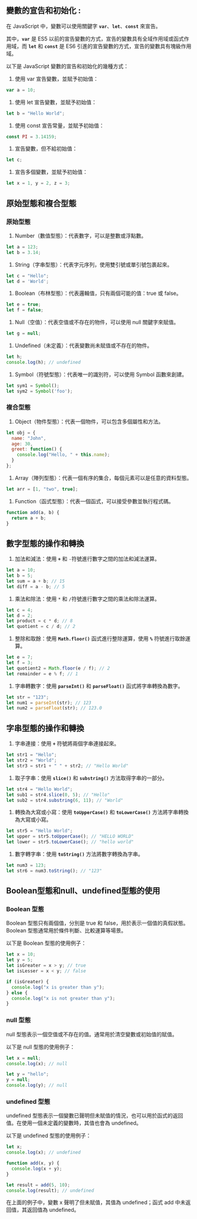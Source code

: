 ## **變數的宣告和初始化 :**

在 JavaScript 中，變數可以使用關鍵字 **`var`**、**`let`**、**`const`** 來宣告。

其中，**`var`** 是 ES5 以前的宣告變數的方式，宣告的變數具有全域作用域或函式作用域，而 **`let`** 和 **`const`** 是 ES6 引進的宣告變數的方式，宣告的變數具有塊級作用域。

以下是 JavaScript 變數的宣告和初始化的幾種方式：

1. 使用 var 宣告變數，並賦予初始值：

```jsx
var a = 10;
```

1. 使用 let 宣告變數，並賦予初始值：

```jsx
let b = "Hello World";
```

1. 使用 const 宣告常量，並賦予初始值：

```jsx
const PI = 3.14159;
```

1. 宣告變數，但不給初始值：

```jsx
let c;
```

1. 宣告多個變數，並賦予初始值：

```jsx
let x = 1, y = 2, z = 3;
```

## **原始型態和複合型態**

### **原始型態**

1. Number（數值型態）：代表數字，可以是整數或浮點數。

```jsx
let a = 123;
let b = 3.14;
```

1. String（字串型態）：代表字元序列，使用雙引號或單引號包裹起來。

```jsx
let c = "Hello";
let d = 'World';
```

1. Boolean（布林型態）：代表邏輯值，只有兩個可能的值：true 或 false。

```jsx
let e = true;
let f = false;
```

1. Null（空值）：代表空值或不存在的物件，可以使用 null 關鍵字來賦值。

```jsx
let g = null;
```

1. Undefined（未定義）：代表變數尚未賦值或不存在的物件。

```jsx
let h;
console.log(h); // undefined
```

1. Symbol（符號型態）：代表唯一的識別符，可以使用 Symbol 函數來創建。

```jsx
let sym1 = Symbol();
let sym2 = Symbol('foo');
```

### **複合型態**

1. Object（物件型態）：代表一個物件，可以包含多個屬性和方法。

```jsx
let obj = {
  name: "John",
  age: 30,
  greet: function() {
    console.log("Hello, " + this.name);
  }
};
```

1. Array（陣列型態）：代表一個有序的集合，每個元素可以是任意的資料型態。

```jsx
let arr = [1, "two", true];
```

1. Function（函式型態）：代表一個函式，可以接受參數並執行程式碼。

```jsx
function add(a, b) {
  return a + b;
}
```

## **數字型態的操作和轉換**

1. 加法和減法：使用 **`+`** 和 `-`符號進行數字之間的加法和減法運算。

```jsx
let a = 10;
let b = 5;
let sum = a + b; // 15
let diff = a - b; // 5
```

1. 乘法和除法：使用 `*` 和 `/`符號進行數字之間的乘法和除法運算。

```jsx
let c = 4;
let d = 2;
let product = c * d; // 8
let quotient = c / d; // 2
```

1. 整除和取餘：使用 **`Math.floor()`** 函式進行整除運算，使用 **`%`** 符號進行取餘運算。

```jsx
let e = 7;
let f = 3;
let quotient2 = Math.floor(e / f); // 2
let remainder = e % f; // 1
```

1. 字串轉數字：使用 **`parseInt()`** 和 **`parseFloat()`** 函式將字串轉換為數字。

```jsx
let str = "123";
let num1 = parseInt(str); // 123
let num2 = parseFloat(str); // 123.0
```

## **字串型態的操作和轉換**

1. 字串連接：使用 **`+`** 符號將兩個字串連接起來。

```jsx
let str1 = "Hello";
let str2 = "World";
let str3 = str1 + " " + str2; // "Hello World"
```

1. 取子字串：使用 **`slice()`** 和 **`substring()`** 方法取得字串的一部分。

```jsx
let str4 = "Hello World";
let sub1 = str4.slice(0, 5); // "Hello"
let sub2 = str4.substring(6, 11); // "World"
```

1. 轉換為大寫或小寫：使用 **`toUpperCase()`** 和 **`toLowerCase()`** 方法將字串轉換為大寫或小寫。

```jsx
let str5 = "Hello World";
let upper = str5.toUpperCase(); // "HELLO WORLD"
let lower = str5.toLowerCase(); // "hello world"
```

1. 數字轉字串：使用 **`toString()`** 方法將數字轉換為字串。

```jsx
let num3 = 123;
let str6 = num3.toString(); // "123"
```

## **Boolean型態和null、undefined型態的使用**

### **Boolean 型態**

Boolean 型態只有兩個值，分別是 true 和 false，用於表示一個值的真假狀態。Boolean 型態通常用於條件判斷、比較運算等場景。

以下是 Boolean 型態的使用例子：

```jsx
let x = 10;
let y = 5;
let isGreater = x > y; // true
let isLesser = x < y; // false

if (isGreater) {
  console.log("x is greater than y");
} else {
  console.log("x is not greater than y");
}
```

### **null 型態**

null 型態表示一個空值或不存在的值。通常用於清空變數或初始值的賦值。

以下是 null 型態的使用例子：

```jsx
let x = null;
console.log(x); // null

let y = "hello";
y = null;
console.log(y); // null
```

### **undefined 型態**

undefined 型態表示一個變數已聲明但未賦值的情況，也可以用於函式的返回值。在使用一個未定義的變數時，其值也會為 undefined。

以下是 undefined 型態的使用例子：

```jsx
let x;
console.log(x); // undefined

function add(x, y) {
  console.log(x + y);
}

let result = add(5, 10);
console.log(result); // undefined
```

在上面的例子中，變數 x 聲明了但未賦值，其值為 undefined；函式 add 中未返回值，其返回值為 undefined。